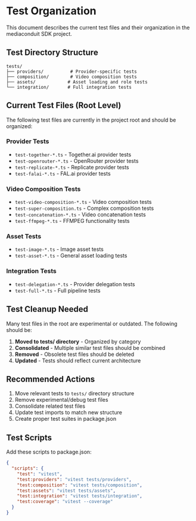 # Test Organization

This document describes the current test files and their organization in the mediaconduit SDK project.

## Test Directory Structure

```
tests/
├── providers/          # Provider-specific tests
├── composition/        # Video composition tests  
├── assets/            # Asset loading and role tests
└── integration/       # Full integration tests
```

## Current Test Files (Root Level)

The following test files are currently in the project root and should be organized:

### Provider Tests
- `test-together-*.ts` - Together.ai provider tests
- `test-openrouter-*.ts` - OpenRouter provider tests  
- `test-replicate-*.ts` - Replicate provider tests
- `test-falai-*.ts` - FAL.ai provider tests

### Video Composition Tests
- `test-video-composition-*.ts` - Video composition tests
- `test-super-composition.ts` - Complex composition tests
- `test-concatenation-*.ts` - Video concatenation tests
- `test-ffmpeg-*.ts` - FFMPEG functionality tests

### Asset Tests
- `test-image-*.ts` - Image asset tests
- `test-asset-*.ts` - General asset loading tests

### Integration Tests
- `test-delegation-*.ts` - Provider delegation tests
- `test-full-*.ts` - Full pipeline tests

## Test Cleanup Needed

Many test files in the root are experimental or outdated. The following should be:

1. **Moved to tests/ directory** - Organized by category
2. **Consolidated** - Multiple similar test files should be combined
3. **Removed** - Obsolete test files should be deleted
4. **Updated** - Tests should reflect current architecture

## Recommended Actions

1. Move relevant tests to `tests/` directory structure
2. Remove experimental/debug test files
3. Consolidate related test files
4. Update test imports to match new structure
5. Create proper test suites in package.json

## Test Scripts

Add these scripts to package.json:
```json
{
  "scripts": {
    "test": "vitest",
    "test:providers": "vitest tests/providers",
    "test:composition": "vitest tests/composition", 
    "test:assets": "vitest tests/assets",
    "test:integration": "vitest tests/integration",
    "test:coverage": "vitest --coverage"
  }
}
```
